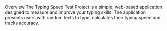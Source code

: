 Overview
The Typing Speed Test Project is a simple, web-based application designed to measure and improve your typing skills. The application presents users with random texts to type, calculates their typing speed and tracks accuracy.

